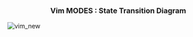 ### &nbsp;&nbsp;&nbsp;&nbsp;&nbsp;&nbsp;&nbsp;&nbsp;&nbsp;&nbsp;&nbsp;&nbsp;&nbsp;&nbsp;&nbsp;&nbsp;&nbsp;&nbsp;&nbsp;&nbsp;&nbsp;&nbsp;&nbsp;&nbsp; Vim MODES : State Transition Diagram
![vim_new](https://user-images.githubusercontent.com/89788120/187350576-25d3425b-49b3-4365-8313-7d52bfab030d.png)
